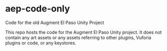 # aep-code-only
Code for the old Augment El Paso Unity Project

This repo hosts the code for the Augment El Paso Unity project. It does not contain any art assets or any assets referring to other plugins, Vuforia plugins or code, or any keystores.
